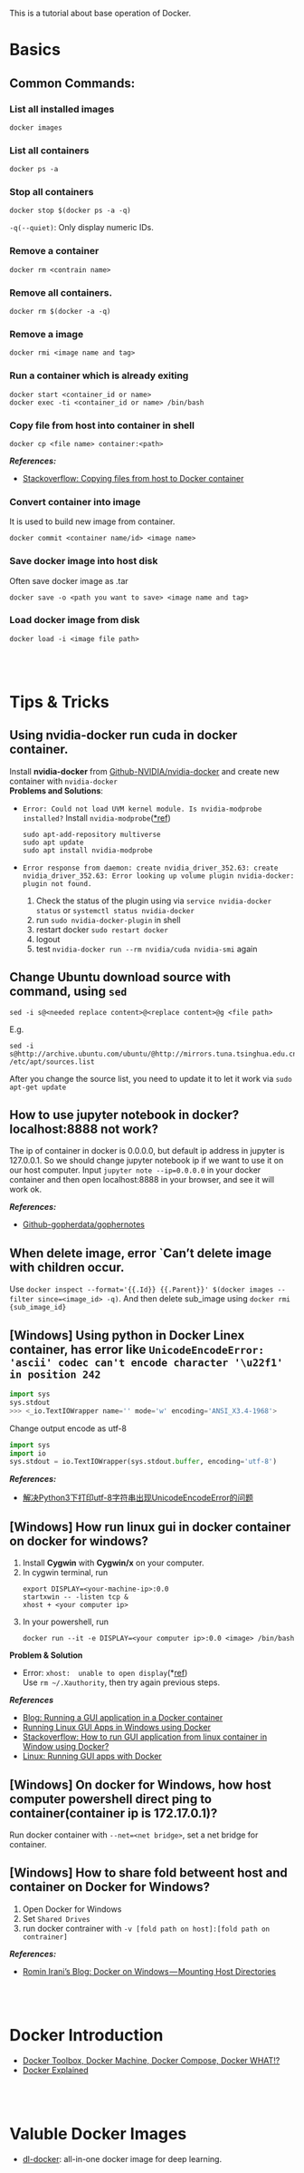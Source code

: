 <!-- # _Docker_ -->
This is a tutorial about base operation of Docker.
# Basics
## Common Commands:
### List all installed images
```
docker images
```

### List all containers
```
docker ps -a
```

### Stop all containers
```
docker stop $(docker ps -a -q)
```
`-q(--quiet)`: Only display numeric IDs.

### Remove a container
```
docker rm <contrain name>
```

### Remove all containers.<br>
```
docker rm $(docker -a -q)
```

### Remove a image
```
docker rmi <image name and tag>
```

### Run a container which is already exiting
```
docker start <container_id or name>
docker exec -ti <container_id or name> /bin/bash
```

### Copy file from host into container in shell
```
docker cp <file name> container:<path>
```
***References:***
- [Stackoverflow: Copying files from host to Docker container](https://stackoverflow.com/questions/22907231/copying-files-from-host-to-docker-container)

### Convert container into image
It is used to build new image from container.
```
docker commit <container name/id> <image name>
```

### Save docker image into host disk
Often save docker image as .tar
```
docker save -o <path you want to save> <image name and tag>
```


### Load docker image from disk
```
docker load -i <image file path>
```

<br>
<br>

# Tips & Tricks
## Using **nvidia-docker** run cuda in docker container.
Install **nvidia-docker** from [Github-NVIDIA/nvidia-docker](https://github.com/NVIDIA/nvidia-docker) and create new container with `nvidia-docker`<br>
**Problems and Solutions**:
- `Error: Could not load UVM kernel module. Is nvidia-modprobe installed?`
    Install `nvidia-modprobe`([\*ref](https://askubuntu.com/questions/841824/how-to-install-nvidia-modprobe))<br>
    ```shell
    sudo apt-add-repository multiverse
    sudo apt update
    sudo apt install nvidia-modprobe
    ```

- `Error response from daemon: create nvidia_driver_352.63: create nvidia_driver_352.63: Error looking up volume plugin nvidia-docker: plugin not found.`
    1. Check the status of the plugin using via `service nvidia-docker status` or `systemctl status nvidia-docker`
    2. run `sudo nvidia-docker-plugin` in shell
    3. restart docker `sudo restart docker`
    4. logout
    5. test `nvidia-docker run --rm nvidia/cuda nvidia-smi` again

## Change Ubuntu download source with command, using `sed`<br>
```
sed -i s@<needed replace content>@<replace content>@g <file path>
```
E.g.
```shell
sed -i s@http://archive.ubuntu.com/ubuntu/@http://mirrors.tuna.tsinghua.edu.cn/ubuntu/@g /etc/apt/sources.list
```
After you change the source list, you need to update it to let it work via `sudo apt-get update`

## How to use jupyter notebook in docker? localhost:8888 not work?
The ip of container in docker is 0.0.0.0, but default ip address in jupyter is 127.0.0.1. So we should change jupyter notebook ip if we want to use it on our host computer. Input `jupyter note --ip=0.0.0.0` in your docker container and then open localhost:8888 in your browser, and see it will work ok.

***References:***
- [Github-gopherdata/gophernotes](https://github.com/gopherdata/gophernotes/issues/6)

## When delete image, error `Can’t delete image with children occur.  
Use `docker inspect --format='{{.Id}} {{.Parent}}' $(docker images --filter since=<image_id> -q)`. And then delete sub_image using `docker rmi {sub_image_id}`

## [Windows] Using python in Docker Linex container, has error like `UnicodeEncodeError: 'ascii' codec can't encode character '\u22f1' in position 242`
```python
import sys
sys.stdout
>>> <_io.TextIOWrapper name='' mode='w' encoding='ANSI_X3.4-1968'>
```
Change output encode as utf-8
```python
import sys
import io
sys.stdout = io.TextIOWrapper(sys.stdout.buffer, encoding='utf-8')
```

***References:***
- [解决Python3下打印utf-8字符串出现UnicodeEncodeError的问题](https://www.binss.me/blog/solve-problem-of-python3-raise-unicodeencodeerror-when-print-utf8-string/)

## [Windows] How run linux gui in docker container on docker for windows?
1. Install **Cygwin** with **Cygwin/x** on your computer.
2. In cygwin terminal, run
    ```shell
    export DISPLAY=<your-machine-ip>:0.0
    startxwin -- -listen tcp &
    xhost + <your computer ip>
    ```
3. In your powershell, run
    ```
    docker run --it -e DISPLAY=<your computer ip>:0.0 <image> /bin/bash
    ```
**Problem & Solution**
- Error: `xhost:  unable to open display`(\*[ref](https://forums.freebsd.org/threads/50613/))  
    Use `rm ~/.Xauthority`, then try again previous steps.

***References***
- [Blog: Running a GUI application in a Docker container](https://linuxmeerkat.wordpress.com/2014/10/17/running-a-gui-application-in-a-docker-container/)
- [Running Linux GUI Apps in Windows using Docker](https://manomarks.net/2015/12/03/docker-gui-windows.html)
- [Stackoverflow: How to run GUI application from linux container in Window using Docker?](http://stackoverflow.com/questions/29844237/how-to-run-gui-application-from-linux-container-in-window-using-docker)
- [Linux: Running GUI apps with Docker](http://fabiorehm.com/blog/2014/09/11/running-gui-apps-with-docker/)

## [Windows] On docker for Windows, how host computer powershell direct ping to container(container ip is 172.17.0.1)?
Run docker container with `--net=<net bridge>`, set a net bridge for container.

## [Windows] How to share fold betweent host and container on Docker for Windows? 
1. Open Docker for Windows
2. Set `Shared Drives`
3. run docker contrainer with `-v [fold path on host]:[fold path on contrainer]`

***References:***
- [Romin Irani’s Blog: Docker on Windows — Mounting Host Directories](https://rominirani.com/docker-on-windows-mounting-host-directories-d96f3f056a2c)

<br>
<br>

# Docker Introduction
- [Docker Toolbox, Docker Machine, Docker Compose, Docker WHAT!?](https://nickjanetakis.com/blog/docker-toolbox-docker-machine-docker-compose-docker-wtf)
- [Docker Explained](https://www.digitalocean.com/community/tutorials/docker-explained-using-dockerfiles-to-automate-building-of-images)

[ref_1]:http://stackoverflow.com/questions/22907231/copying-files-from-host-to-docker-container
[ref_2]:https://rominirani.com/docker-on-windows-mounting-host-directories-d96f3f056a2c#.8tny4uf9o
[ref_3]:https://github.com/gopherds/gophernotes/issues/6

<br>
<br>

# Valuble Docker Images
- [dl-docker](https://github.com/floydhub/dl-docker): all-in-one docker image for deep learning.

<br>
<br>